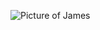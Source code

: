 ![Picture of James](http://3.bp.blogspot.com/-CXTAgbx9un0/UWEeGVVXAmI/AAAAAAAAKuY/IBSSL_sZ5lI/s1600/cartoon-dog-no-bone-hi.png)
